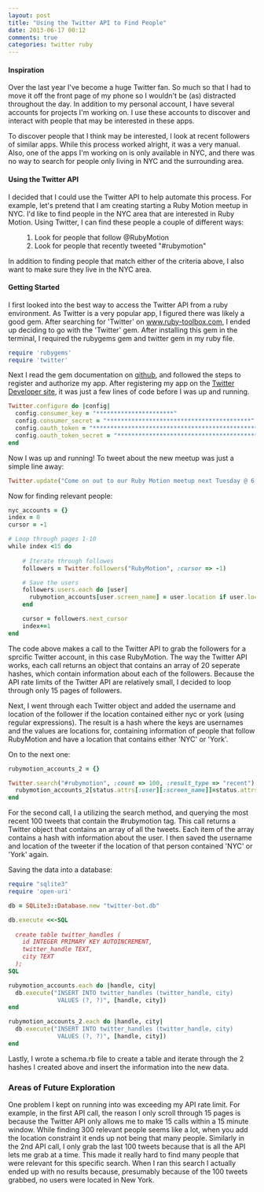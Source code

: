 ```yaml
---
layout: post
title: "Using the Twitter API to Find People"
date: 2013-06-17 00:12
comments: true
categories: twitter ruby
---
```


#### Inspiration

Over the last year I've become a huge Twitter fan.  So much so that I had to move it off the front page of my phone so I wouldn't be (as) distracted throughout the day.  In addition to my personal account, I have several accounts for projects I'm working on.  I use these accounts to discover and interact with people that may be interested in these apps.

To discover people that I think may be interested, I look at recent followers of similar apps.  While this process worked alright, it was a very manual.  Also, one of the apps I'm working on is only available in NYC, and there was no way to search for people only living in NYC and the surrounding area.


#### Using the Twitter API

I decided that I could use the Twitter API to help automate this process.  For example, let's pretend that I am creating starting a Ruby Motion meetup in NYC.  I'd like to find people in the NYC area that are interested in Ruby Motion.  Using Twitter, I can find these people a couple of different ways:

<ol style="margin-left: 30px;">
  <li>Look for people that follow @RubyMotion</li>
  <li>Look for people that recently tweeted "#rubymotion"</li>
</ol>

In addition to finding people that match either of the criteria above, I also want to make sure they live in the NYC area.  

#### Getting Started

I first looked into the best way to access the Twitter API from a ruby environment.  As Twitter is a very popular app, I figured there was likely a good gem.  After searching for 'Twitter' on <a href="https://ruby-toolbox.com">www.ruby-toolbox.com</a>, I ended up deciding to go with the 'Twitter' gem.  After installing this gem in the terminal, I required the rubygems gem and twitter gem in my ruby file.  

``` ruby
require 'rubygems'
require 'twitter'
```

Next I read the gem documentation on <a href="https://github.com/sferik/twitter">github</a>, and followed the steps to register and authorize my app.  After registering my app on the <a href="https://dev.twitter.com/apps/new">Twitter Developer site</a>, it was just a few lines of code before I was up and running.

``` ruby
Twitter.configure do |config|
  config.consumer_key = "**********************"
  config.consumer_secret = "*****************************************"
  config.oauth_token = "**************************************************"
  config.oauth_token_secret = "*****************************************"
end
```

Now I was up and running!  To tweet about the new meetup was just a simple line away: 

``` ruby
Twitter.update("Come on out to our Ruby Motion meetup next Tuesday @ 6:30pm!")
```

Now for finding relevant people:

``` ruby
nyc_accounts = {}
index = 0
cursor = -1

# Loop through pages 1-10
while index <15 do
    
    # Iterate through followes
    followers = Twitter.followers("RubyMotion", :cursor => -1)

    # Save the users 
    followers.users.each do |user|
      rubymotion_accounts[user.screen_name] = user.location if user.location.downcase =~ /(nyc|york)/i
    end

    cursor = followers.next_cursor
    index+=1
end
```

The code above makes a call to the Twitter API to grab the followers for a sprcific Twitter account, in this case RubyMotion.  The way the Twitter API works, each call returns an object that contains an array of 20 seperate hashes, which contain information about each of the followers. Because the API rate limits of the Twitter API are relatively small, I decided to loop through only 15 pages of followers.

Next, I went through each Twitter object and added the username and location of the follower if the location contained either nyc or york (using regular expressions). The result is a hash where the keys are usernames and the values are locations for, containing information of people that follow RubyMotion and have a location that contains either 'NYC' or 'York'.

On to the next one:

``` ruby
rubymotion_accounts_2 = {}

Twitter.search("#rubymotion", :count => 100, :result_type => "recent").results.each do |status|
  rubymotion_accounts_2[status.attrs[:user][:screen_name]]=status.attrs[:user][:location] if status.attrs[:user][:location].downcase =~ /(nyc|york)/i
end

``` 

For the second call, I a utilizing the search method, and querying the most recent 100 tweets that contain the #rubymotion tag.  This call returns a Twitter object that contains an array of all the tweets.  Each item of the array contains a hash with information about the user.  I then saved the username and location of the tweeter if the location of that person contained 'NYC' or 'York' again.  

Saving the data into a database:

``` ruby
require "sqlite3"
require 'open-uri'

db = SQLite3::Database.new "twitter-bot.db"

db.execute <<-SQL
 
  create table twitter_handles (
    id INTEGER PRIMARY KEY AUTOINCREMENT,
    twitter_handle TEXT,
    city TEXT
  );
SQL

rubymotion_accounts.each do |handle, city|
  db.execute("INSERT INTO twitter_handles (twitter_handle, city) 
              VALUES (?, ?)", [handle, city])
end

rubymotion_accounts_2.each do |handle, city|
  db.execute("INSERT INTO twitter_handles (twitter_handle, city) 
              VALUES (?, ?)", [handle, city])
end
```
Lastly, I wrote a schema.rb file to create a table and iterate through the 2 hashes I created above and insert the information into the new data.


### Areas of Future Exploration

One problem I kept on running into was exceeding my API rate limit.  For example, in the first API call, the reason I only scroll through 15 pages is because the Twitter API only allows me to make 15 calls within a 15 minute window.  While finding 300 relevant people seems like a lot, when you add the location constraint it ends up not being that many people. Similarly in the 2nd API call, I only grab the last 100 tweets because that is all the API lets me grab at a time. This made it really hard to find many people that were relevant for this specific search.  When I ran this search I actually ended up with no results because, presumably because of the 100 tweets grabbed, no users were located in New York. 
